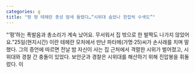 ```yaml
---
categories: g
title: "펑 펑 테헤란 총성 밤새 들렸다…“시위대 숨었나 한집씩 수색도”"
---
```

“‘펑’하는 폭발음과 총소리가 계속 났어요. 무서워서 집 밖으로 한 발짝도 나가지 않았어요.”25일(현지시간) 이란 테헤란 모처에서 만난 파타메(가명·25)씨가 손사래를 치며 말했다. 그의 증언에 따르면 전날 밤 자신이 사는 집 근처에서 격렬한 시위가 벌어졌고, 시위대와 경찰 간 충돌이 있었다. 보안군과 경찰은 시위대를 해산하기 위해 진압봉을 휘둘렀다. 이